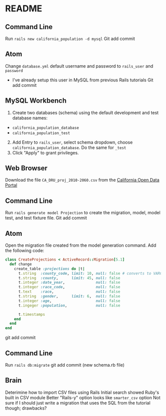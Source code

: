 # README

## Command Line

Run `rails new california_population -d mysql`
Git add commit

## Atom

Change `database.yml` default username and password to `rails_user` and `password`
- I've already setup this user in MySQL from previous Rails tutorials
Git add commit

## MySQL Workbench

1. Create two databases (schema) using the default development and test database names:
  - `california_population_database`
  - `california_population_test`
2. Add Entry to `rails_user`, select schema dropdown, choose `california_population_database`. Do the same for `_test`
3. Click "Apply" to grant privileges.

## Web Browser

Download the file `CA_DRU_proj_2010-2060.csv` from the [California Open Data Portal](https://data.ca.gov/dataset/california-population-projection-county-age-gender-and-ethnicity)

## Command Line

Run `rails generate model Projection` to create the migration, model, model test, and test fixture file.
Git add commit

## Atom

Open the migration file created from the model generation command.
Add the following code:
```ruby
class CreateProjections < ActiveRecord::Migration[5.1]
  def change
    create_table :projections do |t|
      t.string  :county_code, limit: 10, null: false # converts to VARCHAR(10) and NOT NULL
      t.string  :county,      limit: 45, null: false
      t.integer :date_year,              null: false
      t.integer :race_code,              null: false
      t.text    :race,                   null: false
      t.string  :gender,      limit: 6,  null: false
      t.integer :age,                    null: false
      t.ingeger :population,             null: false

      t.timestamps
    end
  end
end
```
git add commit

## Command Line

Run `rails db:migrate`
git add commit (new schema.rb file)

## Brain

Deterimine how to import CSV files using Rails
Initial search showed Ruby's built in CSV module
Better "Rails-y" option looks like `smarter_csv` option
Not sure if I should just write a migration that uses the SQL from the tutorial though; drawbacks?

